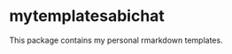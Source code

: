 
<!-- README.md is generated from README.Rmd. Please edit that file -->
mytemplatesabichat
==================

This package contains my personal rmarkdown templates.
